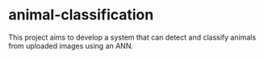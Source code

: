 # animal-classification
This project aims to develop a system that can detect and classify animals from uploaded images using an ANN.
